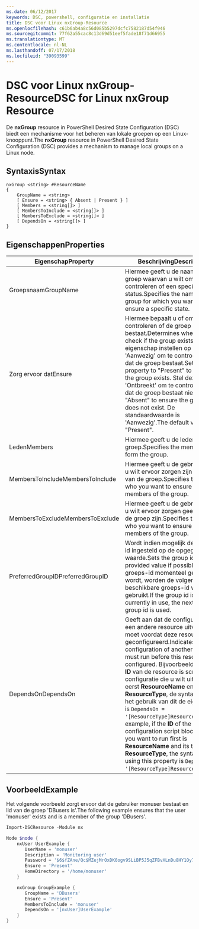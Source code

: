 ```yaml
---
ms.date: 06/12/2017
keywords: DSC, powershell, configuratie en installatie
title: DSC voor Linux nxGroup-Resource
ms.openlocfilehash: c61b6ab4a8c56d085b5297dcfc7582187d54f946
ms.sourcegitcommit: 77f62a55cac8c13d69d51eef5fade18f71d66955
ms.translationtype: MT
ms.contentlocale: nl-NL
ms.lasthandoff: 07/17/2018
ms.locfileid: "39093599"
---
```

# <a name="dsc-for-linux-nxgroup-resource"></a><span data-ttu-id="9bce7-103">DSC voor Linux nxGroup-Resource</span><span class="sxs-lookup"><span data-stu-id="9bce7-103">DSC for Linux nxGroup Resource</span></span>

<span data-ttu-id="9bce7-104">De **nxGroup** resource in PowerShell Desired State Configuration (DSC) biedt een mechanisme voor het beheren van lokale groepen op een Linux-knooppunt.</span><span class="sxs-lookup"><span data-stu-id="9bce7-104">The **nxGroup** resource in PowerShell Desired State Configuration (DSC) provides a mechanism to manage local groups on a Linux node.</span></span>

## <a name="syntax"></a><span data-ttu-id="9bce7-105">Syntaxis</span><span class="sxs-lookup"><span data-stu-id="9bce7-105">Syntax</span></span>

```
nxGroup <string> #ResourceName
{
    GroupName = <string>
    [ Ensure = <string> { Absent | Present } ]
    [ Members = <string[]> ]
    [ MembersToInclude = <string[]> ]
    [ MembersToExclude = <string[]> ]
    [ DependsOn = <string[]> ]
}
```

## <a name="properties"></a><span data-ttu-id="9bce7-106">Eigenschappen</span><span class="sxs-lookup"><span data-stu-id="9bce7-106">Properties</span></span>

|  <span data-ttu-id="9bce7-107">Eigenschap</span><span class="sxs-lookup"><span data-stu-id="9bce7-107">Property</span></span> |  <span data-ttu-id="9bce7-108">Beschrijving</span><span class="sxs-lookup"><span data-stu-id="9bce7-108">Description</span></span> |
|---|---|
| <span data-ttu-id="9bce7-109">Groepsnaam</span><span class="sxs-lookup"><span data-stu-id="9bce7-109">GroupName</span></span>| <span data-ttu-id="9bce7-110">Hiermee geeft u de naam van de groep waarvan u wilt om te controleren of een specifieke status.</span><span class="sxs-lookup"><span data-stu-id="9bce7-110">Specifies the name of the group for which you want to ensure a specific state.</span></span>|
| <span data-ttu-id="9bce7-111">Zorg ervoor dat</span><span class="sxs-lookup"><span data-stu-id="9bce7-111">Ensure</span></span>| <span data-ttu-id="9bce7-112">Hiermee bepaalt u of om te controleren of de groep bestaat.</span><span class="sxs-lookup"><span data-stu-id="9bce7-112">Determines whether to check if the group exists.</span></span> <span data-ttu-id="9bce7-113">Deze eigenschap instellen op 'Aanwezig' om te controleren of dat de groep bestaat.</span><span class="sxs-lookup"><span data-stu-id="9bce7-113">Set this property to "Present" to ensure the group exists.</span></span> <span data-ttu-id="9bce7-114">Stel deze in op 'Ontbreekt' om te controleren of dat de groep bestaat niet.</span><span class="sxs-lookup"><span data-stu-id="9bce7-114">Set it to "Absent" to ensure the group does not exist.</span></span> <span data-ttu-id="9bce7-115">De standaardwaarde is 'Aanwezig'.</span><span class="sxs-lookup"><span data-stu-id="9bce7-115">The default value is "Present".</span></span>|
| <span data-ttu-id="9bce7-116">Leden</span><span class="sxs-lookup"><span data-stu-id="9bce7-116">Members</span></span>| <span data-ttu-id="9bce7-117">Hiermee geeft u de leden die de groep.</span><span class="sxs-lookup"><span data-stu-id="9bce7-117">Specifies the members that form the group.</span></span>|
| <span data-ttu-id="9bce7-118">MembersToInclude</span><span class="sxs-lookup"><span data-stu-id="9bce7-118">MembersToInclude</span></span>| <span data-ttu-id="9bce7-119">Hiermee geeft u de gebruikers die u wilt ervoor zorgen zijn leden van de groep.</span><span class="sxs-lookup"><span data-stu-id="9bce7-119">Specifies the users who you want to ensure are members of the group.</span></span>|
| <span data-ttu-id="9bce7-120">MembersToExclude</span><span class="sxs-lookup"><span data-stu-id="9bce7-120">MembersToExclude</span></span>| <span data-ttu-id="9bce7-121">Hiermee geeft u de gebruikers die u wilt ervoor zorgen geen lid van de groep zijn.</span><span class="sxs-lookup"><span data-stu-id="9bce7-121">Specifies the users who you want to ensure are not members of the group.</span></span>|
| <span data-ttu-id="9bce7-122">PreferredGroupID</span><span class="sxs-lookup"><span data-stu-id="9bce7-122">PreferredGroupID</span></span>| <span data-ttu-id="9bce7-123">Wordt indien mogelijk de groeps-id ingesteld op de opgegeven waarde.</span><span class="sxs-lookup"><span data-stu-id="9bce7-123">Sets the group id to the provided value if possible.</span></span> <span data-ttu-id="9bce7-124">Als de groeps-id momenteel gebruikt wordt, worden de volgende beschikbare groeps-id wordt gebruikt.</span><span class="sxs-lookup"><span data-stu-id="9bce7-124">If the group id is currently in use, the next available group id is used.</span></span>|
| <span data-ttu-id="9bce7-125">DependsOn</span><span class="sxs-lookup"><span data-stu-id="9bce7-125">DependsOn</span></span> | <span data-ttu-id="9bce7-126">Geeft aan dat de configuratie van een andere resource uitvoeren moet voordat deze resource is geconfigureerd.</span><span class="sxs-lookup"><span data-stu-id="9bce7-126">Indicates that the configuration of another resource must run before this resource is configured.</span></span> <span data-ttu-id="9bce7-127">Bijvoorbeeld, als de **ID** van de resource is scriptblok configuratie die u wilt uitvoeren eerst **ResourceName** en het type **ResourceType**, de syntaxis voor het gebruik van dit de eigenschap is `DependsOn = '[ResourceType]ResourceName'`.</span><span class="sxs-lookup"><span data-stu-id="9bce7-127">For example, if the **ID** of the resource configuration script block that you want to run first is **ResourceName** and its type is **ResourceType**, the syntax for using this property is `DependsOn = '[ResourceType]ResourceName'`.</span></span>|

## <a name="example"></a><span data-ttu-id="9bce7-128">Voorbeeld</span><span class="sxs-lookup"><span data-stu-id="9bce7-128">Example</span></span>

<span data-ttu-id="9bce7-129">Het volgende voorbeeld zorgt ervoor dat de gebruiker monuser bestaat en lid van de groep 'DBusers is'.</span><span class="sxs-lookup"><span data-stu-id="9bce7-129">The following example ensures that the user 'monuser' exists and is a member of the group 'DBusers'.</span></span>

```powershell
Import-DSCResource -Module nx

Node $node {
    nxUser UserExample {
       UserName = 'monuser'
       Description = 'Monitoring user'
       Password = '$6$fZAne/Qc$MZejMrOxDK0ogv9SLiBP5J5qZFBvXLnDu8HY1Oy7ycX.Y3C7mGPUfeQy3A82ev3zIabhDQnj2ayeuGn02CqE/0'
       Ensure = 'Present'
       HomeDirectory = '/home/monuser'
    }

    nxGroup GroupExample {
       GroupName = 'DBusers'
       Ensure = 'Present'
       MembersToInclude = 'monuser'
       DependsOn = '[nxUser]UserExample'
    }
}
```